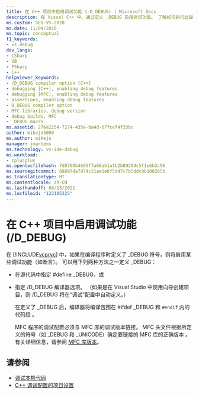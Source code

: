 ```yaml
---
title: 在 C++ 项目中启用调试功能 (-D_DEBUG) | Microsoft Docs
description: 在 Visual C++ 中，通过定义 _DEBUG 启用调试功能。 了解如何执行此操作，并了解如何链接 MFC 程序以便对其进行调试。
ms.custom: SEO-VS-2020
ms.date: 11/04/2016
ms.topic: conceptual
f1_keywords:
- vs.debug
dev_langs:
- CSharp
- VB
- FSharp
- C++
helpviewer_keywords:
- /D_DEBUG compiler option [C++]
- debugging [C++], enabling debug features
- debugging [MFC], enabling debug features
- assertions, enabling debug features
- D_DEBUG compiler option
- MFC libraries, debug version
- debug builds, MFC
- _DEBUG macro
ms.assetid: 276e2254-7274-435e-ba4d-67fcef4f33bc
author: mikejo5000
ms.author: mikejo
manager: jmartens
ms.technology: vs-ide-debug
ms.workload:
- cplusplus
ms.openlocfilehash: 7d8760b4b95f7a68ab1a1b2b89204c5f1e6b2c96
ms.sourcegitcommit: 68897da7d74c31ae1ebf5d47c7b5ddc9b108265b
ms.translationtype: HT
ms.contentlocale: zh-CN
ms.lasthandoff: 08/13/2021
ms.locfileid: "122105325"
---
```

# <a name="enabling-debug-features-in-c-projects-d_debug"></a>在 C++ 项目中启用调试功能 (/D_DEBUG)
在 [!INCLUDE[vcprvc](../code-quality/includes/vcprvc_md.md)] 中，如果在编译程序时定义了 _DEBUG 符号，则将启用某些调试功能（如断言）。 可以用下列两种方法之一定义 _DEBUG：

- 在源代码中指定 #define _DEBUG，或

- 指定 /D_DEBUG 编译器选项。 （如果是在 Visual Studio 中使用向导创建项目，则 /D_DEBUG 将在“调试”配置中自动定义。）

  在定义了 _DEBUG 后，编译器将编译包围在 #ifdef _DEBUG 和 `#endif` 内的代码段 。

  MFC 程序的调试配置必须与 MFC 库的调试版本链接。 MFC 头文件根据所定义的符号（如 _DEBUG 和 _UNICODE）确定要链接的 MFC 库的正确版本 。 有关详细信息，请参阅 [MFC 库版本](/cpp/mfc/mfc-library-versions)。

## <a name="see-also"></a>请参阅
- [调试本机代码](../debugger/debugging-native-code.md)
- [C++ 调试配置的项目设置](../debugger/project-settings-for-a-cpp-debug-configuration.md)